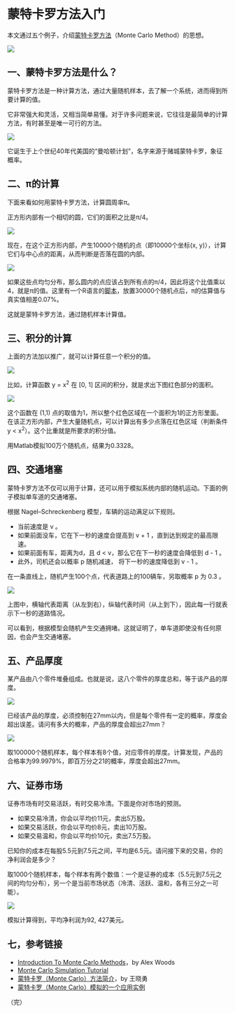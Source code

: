 # 蒙特卡罗方法入门

本文通过五个例子，介绍[蒙特卡罗方法](https://en.wikipedia.org/wiki/Monte_Carlo_method)（Monte Carlo Method）的思想。

![](http://www.ruanyifeng.com/blogimg/asset/2015/bg2015072601.jpg)

## 一、蒙特卡罗方法是什么？

蒙特卡罗方法是一种计算方法，通过大量随机样本，去了解一个系统，进而得到所要计算的值。

它非常强大和灵活，又相当简单易懂。对于许多问题来说，它往往是最简单的计算方法，有时甚至是唯一可行的方法。

![](http://www.ruanyifeng.com/blogimg/asset/2015/bg2015072602.jpg)

它诞生于上个世纪40年代美国的“曼哈顿计划”，名字来源于赌城蒙特卡罗，象征概率。

## 二、π的计算

下面来看如何用蒙特卡罗方法，计算圆周率π。

正方形内部有一个相切的圆，它们的面积之比是π/4。

![](http://www.ruanyifeng.com/blogimg/asset/2015/bg2015072603.jpg)

现在，在这个正方形内部，产生10000个随机的点（即10000个坐标(x, y)），计算它们与中心点的距离，从而判断是否落在圆的内部。

![](http://www.ruanyifeng.com/blogimg/asset/2015/bg2015072604.jpg)

如果这些点均匀分布，那么圆内的点应该占到所有点的π/4，因此将这个比值乘以4，就是π的值。这里有一个R语言的[脚本](https://github.com/alexhwoods/alexhwoods.com/blob/master/Machine%20Learning/Monte%20Carlo/EstimatingPi.R)，放置30000个随机点后，π的估算值与真实值相差0.07%。

这就是蒙特卡罗方法，通过随机样本计算值。

## 三、积分的计算

上面的方法加以推广，就可以计算任意一个积分的值。

![](http://www.ruanyifeng.com/blogimg/asset/2015/bg2015072610.gif)

比如，计算函数 y = x<sup>2</sup> 在 [0, 1] 区间的积分，就是求出下图红色部分的面积。

![](http://www.ruanyifeng.com/blogimg/asset/2015/bg2015072605.jpg)

这个函数在 (1,1) 点的取值为1，所以整个红色区域在一个面积为1的正方形里面。在该正方形内部，产生大量随机点，可以计算出有多少点落在红色区域（判断条件 y &lt; x<sup>2</sup>）。这个比重就是所要求的积分值。

用Matlab模拟100万个随机点，结果为0.3328。

## 四、交通堵塞

蒙特卡罗方法不仅可以用于计算，还可以用于模拟系统内部的随机运动。下面的例子模拟单车道的交通堵塞。

根据 Nagel–Schreckenberg 模型，车辆的运动满足以下规则。

- 当前速度是 v 。
- 如果前面没车，它在下一秒的速度会提高到 v + 1 ，直到达到规定的最高限速。
- 如果前面有车，距离为d，且 d &lt; v，那么它在下一秒的速度会降低到 d - 1 。
- 此外，司机还会以概率 p 随机减速， 将下一秒的速度降低到 v - 1 。

在一条直线上，随机产生100个点，代表道路上的100辆车，另取概率 p 为 0.3 。

![](http://www.ruanyifeng.com/blogimg/asset/2015/bg2015072606.png)

上图中，横轴代表距离（从左到右），纵轴代表时间（从上到下），因此每一行就表示下一秒的道路情况。

可以看到，根据模型会随机产生交通拥堵。这就证明了，单车道即使没有任何原因，也会产生交通堵塞。

## 五、产品厚度

某产品由八个零件堆叠组成。也就是说，这八个零件的厚度总和，等于该产品的厚度。

![](http://www.ruanyifeng.com/blogimg/asset/2015/bg2015072607.jpg)

已经该产品的厚度，必须控制在27mm以内，但是每个零件有一定的概率，厚度会超出误差。请问有多大的概率，产品的厚度会超出27mm？

![](http://www.ruanyifeng.com/blogimg/asset/2015/bg2015072608.png)

取100000个随机样本，每个样本有8个值，对应零件的厚度。计算发现，产品的合格率为99.9979%，即百万分之21的概率，厚度会超出27mm。

## 六、证券市场

证券市场有时交易活跃，有时交易冷清。下面是你对市场的预测。

- 如果交易冷清，你会以平均价11元，卖出5万股。
- 如果交易活跃，你会以平均价8元，卖出10万股。
- 如果交易温和，你会以平均价10元，卖出7.5万股。

已知你的成本在每股5.5元到7.5元之间，平均是6.5元。请问接下来的交易，你的净利润会是多少？

取1000个随机样本，每个样本有两个数值：一个是证券的成本（5.5元到7.5元之间的均匀分布），另一个是当前市场状态（冷清、活跃、温和，各有三分之一可能）。

![](http://www.ruanyifeng.com/blogimg/asset/2015/bg2015072609.png)

模拟计算得到，平均净利润为92, 427美元。

## 七，参考链接

- [Introduction To Monte Carlo Methods](http://alexhwoods.com/2015/07/25/introduction-to-monte-carlo-methods/)，by Alex Woods
- [Monte Carlo Simulation Tutorial](http://www.solver.com/monte-carlo-simulation-example)
- [蒙特卡罗（Monte Carlo）方法简介](http://blog.sciencenet.cn/blog-324394-292355.html)，by 王晓勇
- [蒙特卡罗（Monte Carlo）模拟的一个应用实例](http://blog.sina.com.cn/s/blog_7e4eb7870100r3tn.html)

（完）

